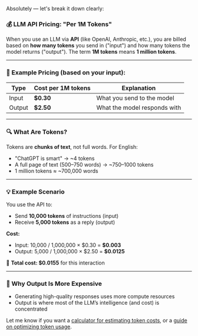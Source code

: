 Absolutely — let's break it down clearly:

### 💰 LLM API Pricing: "Per 1M Tokens"

When you use an LLM via **API** (like OpenAI, Anthropic, etc.), you are billed based on **how many tokens** you send in ("input") and how many tokens the model returns ("output"). The term **1M tokens** means **1 million tokens**.

---

### 🧾 Example Pricing (based on your input):

| Type   | Cost per 1M tokens | Explanation                  |
| ------ | ------------------ | ---------------------------- |
| Input  | **\$0.30**         | What you send to the model   |
| Output | **\$2.50**         | What the model responds with |

---

### 🔍 What Are Tokens?

Tokens are **chunks of text**, not full words.
For English:

* "ChatGPT is smart" → \~4 tokens
* A full page of text (500–750 words) → \~750–1000 tokens
* 1 million tokens ≈ \~700,000 words

---

### 💡 Example Scenario

You use the API to:

* Send **10,000 tokens** of instructions (input)
* Receive **5,000 tokens** as a reply (output)

**Cost:**

* Input: 10,000 / 1,000,000 × \$0.30 = **\$0.003**
* Output: 5,000 / 1,000,000 × \$2.50 = **\$0.0125**

📌 **Total cost: \$0.0155** for this interaction

---

### 🧠 Why Output Is More Expensive

* Generating high-quality responses uses more compute resources
* Output is where most of the LLM’s intelligence (and cost) is concentrated

Let me know if you want a [calculator for estimating token costs](f), or a [guide on optimizing token usage](f).
